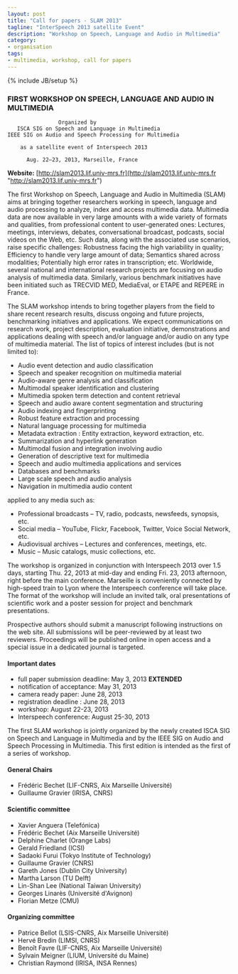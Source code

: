 ```yaml
---
layout: post
title: "Call for papers - SLAM 2013"
tagline: "InterSpeech 2013 satellite Event"
description: "Workshop on Speech, Language and Audio in Multimedia"
category: 
- organisation
tags: 
- multimedia, workshop, call for papers
---
```

{% include JB/setup %}


### FIRST WORKSHOP ON SPEECH, LANGUAGE AND AUDIO IN MULTIMEDIA

                    Organized by
       ISCA SIG on Speech and Language in Multimedia
    IEEE SIG on Audio and Speech Processing for Multimedia

        as a satellite event of Interspeech 2013

          Aug. 22—23, 2013, Marseille, France

**Website:** [http://slam2013.lif.univ-mrs.fr](http://slam2013.lif.univ-mrs.fr "http://slam2013.lif.univ-mrs.fr")

The first Workshop on Speech, Language and Audio in Multimedia (SLAM) aims at bringing together researchers working in speech, language and audio processing to analyze, index and access multimedia data. Multimedia data are now available in very large amounts with a wide variety of formats and qualities, from professional content to user-generated ones: Lectures, meetings, interviews, debates, conversational broadcast, podcasts, social videos on the Web, etc. Such data, along with the associated use scenarios, raise specific challenges: Robustness facing the high variability in quality; Efficiency to handle very large amount of data; Semantics shared across modalities; Potentially high error rates in transcription; etc. Worldwide, several national and international research projects are focusing on audio analysis of multimedia data. Similarly, various benchmark initiatives have been initiated such as TRECVID MED, MediaEval, or ETAPE and REPERE in France.

The SLAM workshop intends to bring together players from the field to share recent research results, discuss ongoing and future projects, benchmarking initiatives and applications. We expect communications on research work, project description, evaluation initiative, demonstrations and applications dealing with speech and/or language and/or audio on any type of multimedia material. The list of topics of interest includes (but is not limited to):

*   Audio event detection and audio classification
*   Speech and speaker recognition on multimedia material
*   Audio-aware genre analysis and classification
*   Multimodal speaker identification and clustering
*   Multimedia spoken term detection and content retrieval
*   Speech and audio aware content segmentation and structuring
*   Audio indexing and fingerprinting
*   Robust feature extraction and processing
*   Natural language processing for multimedia
*   Metadata extraction : Entity extraction, keyword extraction, etc.
*   Summarization and hyperlink generation
*   Multimodal fusion and integration involving audio
*   Generation of descriptive text for multimedia
*   Speech and audio multimedia applications and services
*   Databases and benchmarks
*   Large scale speech and audio analysis
*   Navigation in multimedia audio content

applied to any media such as:

*   Professional broadcasts – TV, radio, podcasts, newsfeeds, synopsis, etc.
*   Social media – YouTube, Flickr, Facebook, Twitter, Voice Social Network, etc.
*   Audiovisual archives – Lectures and conferences, meetings, etc.
*   Music – Music catalogs, music collections, etc.

The workshop is organized in conjunction with Interspeech 2013 over 1.5 days, starting Thu. 22, 2013 at mid-day and ending Fri. 23, 2013 afternoon, right before the main conference. Marseille is conveniently connected by high-speed train to Lyon where the Interspeech conference will take place. The format of the workshop will include an invited talk, oral presentations of scientific work and a poster session for project and benchmark presentations.

Prospective authors should submit a manuscript following instructions on the web site. All submissions will be peer-reviewed by at least two reviewers. Proceedings will be published online in open access and a special issue in a dedicated journal is targeted.

#### Important dates

* full paper submission deadline: May 3, 2013 **EXTENDED**
* notification of acceptance: May 31, 2013
* camera ready paper: June 28, 2013
* registration deadline : June 28, 2013
* workshop: August 22-23, 2013
* Interspeech conference: August 25-30, 2013

The first SLAM workshop is jointly organized by the newly created ISCA SIG on Speech and Language in Multimedia and by the IEEE SIG on Audio and Speech Processing in Multimedia. This first edition is intended as the first of a series of workshop.

#### General Chairs

*   Frédéric Bechet (LIF-CNRS, Aix Marseille Université)
*   Guillaume Gravier (IRISA, CNRS)

#### Scientific committee

*   Xavier Anguera (Telefónica)
*   Frédéric Bechet (Aix Marseille Université)
*   Delphine Charlet (Orange Labs)
*   Gerald Friedland (ICSI)
*   Sadaoki Furui (Tokyo Institute of Technology)
*   Guillaume Gravier (CNRS)
*   Gareth Jones (Dublin City University)
*   Martha Larson (TU Delft)
*   Lin-Shan Lee (National Taiwan University)
*   Georges Linarès (Université d'Avignon)
*   Florian Metze (CMU)

#### Organizing committee

*   Patrice Bellot (LSIS-CNRS, Aix Marseille Université)
*   Hervé Bredin (LIMSI, CNRS)
*   Benoît Favre (LIF-CNRS, Aix Marseille Université)
*   Sylvain Meigner (LIUM, Université du Maine)
*   Christian Raymond (IRISA, INSA Rennes)
